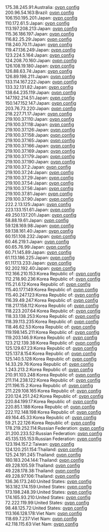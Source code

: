 175.38.245.91:Australia: [ovpn config](vpn/175_38_245_91.ovpn)  
200.96.54.163:Brazil: [ovpn config](vpn/200_96_54_163.ovpn)  
106.150.195.201:Japan: [ovpn config](vpn/106_150_195_201.ovpn)  
110.172.61.5:Japan: [ovpn config](vpn/110_172_61_5.ovpn)  
113.197.208.213:Japan: [ovpn config](vpn/113_197_208_213.ovpn)  
115.36.186.197:Japan: [ovpn config](vpn/115_36_186_197.ovpn)  
116.82.25.29:Japan: [ovpn config](vpn/116_82_25_29.ovpn)  
118.240.70.11:Japan: [ovpn config](vpn/118_240_70_11.ovpn)  
119.47.136.249:Japan: [ovpn config](vpn/119_47_136_249.ovpn)  
123.224.5.164:Japan: [ovpn config](vpn/123_224_5_164.ovpn)  
124.208.70.160:Japan: [ovpn config](vpn/124_208_70_160.ovpn)  
126.108.19.180:Japan: [ovpn config](vpn/126_108_19_180.ovpn)  
126.88.63.74:Japan: [ovpn config](vpn/126_88_63_74.ovpn)  
126.89.198.211:Japan: [ovpn config](vpn/126_89_198_211.ovpn)  
133.114.167.222:Japan: [ovpn config](vpn/133_114_167_222.ovpn)  
133.32.131.82:Japan: [ovpn config](vpn/133_32_131_82.ovpn)  
138.64.235.119:Japan: [ovpn config](vpn/138_64_235_119.ovpn)  
147.192.214.51:Japan: [ovpn config](vpn/147_192_214_51.ovpn)  
150.147.152.147:Japan: [ovpn config](vpn/150_147_152_147.ovpn)  
203.76.73.220:Japan: [ovpn config](vpn/203_76_73_220.ovpn)  
218.227.71.17:Japan: [ovpn config](vpn/218_227_71_17.ovpn)  
219.100.37.110:Japan: [ovpn config](vpn/219_100_37_110.ovpn)  
219.100.37.118:Japan: [ovpn config](vpn/219_100_37_118.ovpn)  
219.100.37.126:Japan: [ovpn config](vpn/219_100_37_126.ovpn)  
219.100.37.158:Japan: [ovpn config](vpn/219_100_37_158.ovpn)  
219.100.37.165:Japan: [ovpn config](vpn/219_100_37_165.ovpn)  
219.100.37.166:Japan: [ovpn config](vpn/219_100_37_166.ovpn)  
219.100.37.169:Japan: [ovpn config](vpn/219_100_37_169.ovpn)  
219.100.37.179:Japan: [ovpn config](vpn/219_100_37_179.ovpn)  
219.100.37.190:Japan: [ovpn config](vpn/219_100_37_190.ovpn)  
219.100.37.2:Japan: [ovpn config](vpn/219_100_37_2.ovpn)  
219.100.37.24:Japan: [ovpn config](vpn/219_100_37_24.ovpn)  
219.100.37.29:Japan: [ovpn config](vpn/219_100_37_29.ovpn)  
219.100.37.54:Japan: [ovpn config](vpn/219_100_37_54.ovpn)  
219.100.37.56:Japan: [ovpn config](vpn/219_100_37_56.ovpn)  
219.100.37.81:Japan: [ovpn config](vpn/219_100_37_81.ovpn)  
219.100.37.90:Japan: [ovpn config](vpn/219_100_37_90.ovpn)  
222.2.13.125:Japan: [ovpn config](vpn/222_2_13_125.ovpn)  
223.133.151.61:Japan: [ovpn config](vpn/223_133_151_61.ovpn)  
49.250.137.201:Japan: [ovpn config](vpn/49_250_137_201.ovpn)  
58.88.19.61:Japan: [ovpn config](vpn/58_88_19_61.ovpn)  
59.128.169.98:Japan: [ovpn config](vpn/59_128_169_98.ovpn)  
59.138.161.40:Japan: [ovpn config](vpn/59_138_161_40.ovpn)  
60.151.108.232:Japan: [ovpn config](vpn/60_151_108_232.ovpn)  
60.46.219.1:Japan: [ovpn config](vpn/60_46_219_1.ovpn)  
60.65.76.99:Japan: [ovpn config](vpn/60_65_76_99.ovpn)  
60.71.145.89:Japan: [ovpn config](vpn/60_71_145_89.ovpn)  
61.113.186.225:Japan: [ovpn config](vpn/61_113_186_225.ovpn)  
61.117.13.233:Japan: [ovpn config](vpn/61_117_13_233.ovpn)  
92.202.192.40:Japan: [ovpn config](vpn/92_202_192_40.ovpn)  
112.166.210.153:Korea Republic of: [ovpn config](vpn/112_166_210_153.ovpn)  
112.218.90.236:Korea Republic of: [ovpn config](vpn/112_218_90_236.ovpn)  
115.21.6.12:Korea Republic of: [ovpn config](vpn/115_21_6_12.ovpn)  
115.40.177.149:Korea Republic of: [ovpn config](vpn/115_40_177_149.ovpn)  
115.40.247.123:Korea Republic of: [ovpn config](vpn/115_40_247_123.ovpn)  
116.39.49.247:Korea Republic of: [ovpn config](vpn/116_39_49_247.ovpn)  
118.217.158.112:Korea Republic of: [ovpn config](vpn/118_217_158_112.ovpn)  
118.223.207.64:Korea Republic of: [ovpn config](vpn/118_223_207_64.ovpn)  
118.33.138.253:Korea Republic of: [ovpn config](vpn/118_33_138_253.ovpn)  
118.39.113.235:Korea Republic of: [ovpn config](vpn/118_39_113_235.ovpn)  
118.46.62.53:Korea Republic of: [ovpn config](vpn/118_46_62_53.ovpn)  
119.198.145.211:Korea Republic of: [ovpn config](vpn/119_198_145_211.ovpn)  
119.203.146.9:Korea Republic of: [ovpn config](vpn/119_203_146_9.ovpn)  
123.212.139.38:Korea Republic of: [ovpn config](vpn/123_212_139_38.ovpn)  
125.129.67.23:Korea Republic of: [ovpn config](vpn/125_129_67_23.ovpn)  
125.137.8.154:Korea Republic of: [ovpn config](vpn/125_137_8_154.ovpn)  
125.140.5.128:Korea Republic of: [ovpn config](vpn/125_140_5_128.ovpn)  
14.33.29.76:Korea Republic of: [ovpn config](vpn/14_33_29_76.ovpn)  
1.243.213.2:Korea Republic of: [ovpn config](vpn/1_243_213_2.ovpn)  
210.91.103.248:Korea Republic of: [ovpn config](vpn/210_91_103_248.ovpn)  
211.114.238.122:Korea Republic of: [ovpn config](vpn/211_114_238_122.ovpn)  
211.196.15.2:Korea Republic of: [ovpn config](vpn/211_196_15_2.ovpn)  
211.229.108.165:Korea Republic of: [ovpn config](vpn/211_229_108_165.ovpn)  
220.124.251.242:Korea Republic of: [ovpn config](vpn/220_124_251_242.ovpn)  
220.84.199.17:Korea Republic of: [ovpn config](vpn/220_84_199_17.ovpn)  
220.85.1.188:Korea Republic of: [ovpn config](vpn/220_85_1_188.ovpn)  
222.112.148.198:Korea Republic of: [ovpn config](vpn/222_112_148_198.ovpn)  
49.164.45.33:Korea Republic of: [ovpn config](vpn/49_164_45_33.ovpn)  
59.21.22.126:Korea Republic of: [ovpn config](vpn/59_21_22_126.ovpn)  
178.219.252.114:Russian Federation: [ovpn config](vpn/178_219_252_114.ovpn)  
31.200.233.52:Russian Federation: [ovpn config](vpn/31_200_233_52.ovpn)  
45.135.135.153:Russian Federation: [ovpn config](vpn/45_135_135_153.ovpn)  
123.194.157.2:Taiwan: [ovpn config](vpn/123_194_157_2.ovpn)  
124.120.251.154:Thailand: [ovpn config](vpn/124_120_251_154.ovpn)  
125.24.191.245:Thailand: [ovpn config](vpn/125_24_191_245.ovpn)  
180.183.204.144:Thailand: [ovpn config](vpn/180_183_204_144.ovpn)  
49.228.105.59:Thailand: [ovpn config](vpn/49_228_105_59.ovpn)  
49.228.178.38:Thailand: [ovpn config](vpn/49_228_178_38.ovpn)  
49.228.97.106:Thailand: [ovpn config](vpn/49_228_97_106.ovpn)  
136.36.173.240:United States: [ovpn config](vpn/136_36_173_240.ovpn)  
163.182.174.159:United States: [ovpn config](vpn/163_182_174_159.ovpn)  
173.198.248.39:United States: [ovpn config](vpn/173_198_248_39.ovpn)  
174.165.93.210:United States: [ovpn config](vpn/174_165_93_210.ovpn)  
72.222.119.99:United States: [ovpn config](vpn/72_222_119_99.ovpn)  
98.48.125.72:United States: [ovpn config](vpn/98_48_125_72.ovpn)  
113.166.128.178:Viet Nam: [ovpn config](vpn/113_166_128_178.ovpn)  
118.69.7.237:Viet Nam: [ovpn config](vpn/118_69_7_237.ovpn)  
42.118.115.63:Viet Nam: [ovpn config](vpn/42_118_115_63.ovpn)  
